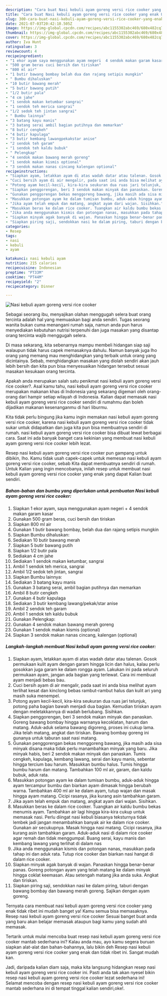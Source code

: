 ```yaml
---
description: "Cara buat Nasi kebuli ayam goreng versi rice cooker yang enak Untuk Jualan"
title: "Cara buat Nasi kebuli ayam goreng versi rice cooker yang enak Untuk Jualan"
slug: 300-cara-buat-nasi-kebuli-ayam-goreng-versi-rice-cooker-yang-enak-untuk-jualan
date: 2021-07-03T20:42:10.505Z
image: https://img-global.cpcdn.com/recipes/abc1155302abc469/680x482cq70/nasi-kebuli-ayam-goreng-versi-rice-cooker-foto-resep-utama.jpg
thumbnail: https://img-global.cpcdn.com/recipes/abc1155302abc469/680x482cq70/nasi-kebuli-ayam-goreng-versi-rice-cooker-foto-resep-utama.jpg
cover: https://img-global.cpcdn.com/recipes/abc1155302abc469/680x482cq70/nasi-kebuli-ayam-goreng-versi-rice-cooker-foto-resep-utama.jpg
author: Iva Hunt
ratingvalue: 3
reviewcount: 4
recipeingredient:
- "1 ekor ayam saya menggunakan ayam negeri  4 sendok makan garam kasar"
- "500 gram beras cuci bersih dan tiriskan"
- "800 ml air"
- "1 butir bawang bombay belah dua dan rajang setipis mungkin"
- " Bumbu dihaluskan"
- "10 butir bawang merah"
- "5 butir bawang putih"
- "1/2 butir pala"
- "4 cm jahe"
- "1 sendok makan ketumbar sangrai"
- "1 sendok teh merica sangrai"
- "1/2 sedok teh jintan sangrai"
- " Bumbu lainnya"
- "3 batang kayu manis"
- "3 batang serai ambil bagian putihnya dan memarkan"
- "8 butir cengkeh"
- "4 butir kapulaga"
- "3 butir kembang lawangpekakstar anise"
- "2 sendok teh garam"
- "1 sendok teh kaldu bubuk"
- " Pelengkap"
- "4 sendok makan bawang merah goreng"
- "1 sendok makan kismis optional"
- "3 sendok makan nanas cincang kalengan optional"
recipeinstructions:
- "Siapkan ayam, letakkan ayam di atas wadah datar atau talenan. Gosok permukaan kulit ayam dengan garam hingga licin dan halus, kalau perlu gosokkan juga garam ke dalam rongga ayam. Lakukan ini pada seluruh permukaan ayam, jangan ada bagian yang terlewat. Cara ini membuat ayam menjadi bebas bau."
- "Cuci bersih ayam di air mengalir, pada saat ini anda bisa melihat ayam terlihat kesat dan kinclong bebas rambut-rambut halus dan kulit ari yang masih suka menempel."
- "Potong ayam kecil-kecil, kira-kira seukuran dua ruas jari telunjuk, potong paha bagian bawah menjadi dua bagian. Kemudian tiriskan ayam dengan meletakkannya di wadah berlubang. Sisihkan."
- "Siapkan penggorengan, beri 3 sendok makan minyak dan panaskan. Goreng bawang bombay hingga warnanya kecoklatan, harum dan matang. Aduk-aduk selama bawang digoreng, proses ini cukup lama. Jika telah matang, angkat dan tiriskan. Bawang bombay goreng ini gunanya untuk taburan saat nasi matang."
- "Gunakan penggorengan bekas menggoreng bawang, jika masih ada sisa minyak disana maka tidak perlu manambahkan minyak yang baru. Jika minyak habis, beri 2 sendok makan minyak dan panaskan. Tumis cengkeh, kapulaga, kembang lawang, serai dan kayu manis, sebentar hingga tercium bau harum. Masukkan bumbu halus. Tumis hingga bumbu harum dan matang. Tambahkan 100 ml air, garam, dan kaldu bubuk, aduk rata."
- "Masukkan potongan ayam ke dalam tumisan bumbu, aduk-aduk hingga ayam tercampur bumbu dan biarkan ayam dimasak hingga berubah warna. Tambahkan 400 ml air ke dalam ayam, tutup wajan dan masak hingga ayam matang. Cicipi rasanya, jika kurang asin tambahkan garam."
- "Jika ayam telah empuk dan matang, angkat ayam dari wajan. Sisihkan."
- "Masukkan beras ke dalam rice cooker. Tuangkan air kaldu bumbu bekas menumis ayam. Tambahkan air lagi hingga kira-kira cukup untuk memasak nasi. Perlu diingat nasi kebuli biasanya teksturnya tidak lembek jadi jangan menambahkan banyak air ke dalam rice cooker. Gunakan air secukupnya. Masak hingga nasi matang. Cicipi rasanya, jika kurang asin tambahkan garam. Aduk-aduk nasi di dalam rice cooker agar remah dan tidak menggumpal. Buang serai, kayu manis dan kembang lawang yang terlihat di dalam nas"
- "Jika anda menggunakan kismis dan potongan nanas, masukkan pada tahap ini dan aduk rata. Tutup rice cooker dan biarkan nasi hangat di dalam rice cooker."
- "Siapkan minyak agak banyak di wajan. Panaskan hingga benar-benar panas. Goreng potongan ayam yang telah matang ke dalam minyak hingga coklat keemasan. Atau setengah matang jika anda suka. Angkat dan tiriskan."
- "Siapkan piring saji, sendokkan nasi ke dalam piring, taburi dengan bawang bombay dan bawang merah goreng. Sajikan dengan ayam goreng."
categories:
- Resep
tags:
- nasi
- kebuli
- ayam

katakunci: nasi kebuli ayam 
nutrition: 215 calories
recipecuisine: Indonesian
preptime: "PT33M"
cooktime: "PT44M"
recipeyield: "2"
recipecategory: Dinner

---
```



![Nasi kebuli ayam goreng versi rice cooker](https://img-global.cpcdn.com/recipes/abc1155302abc469/680x482cq70/nasi-kebuli-ayam-goreng-versi-rice-cooker-foto-resep-utama.jpg)

Sebagai seorang ibu, menyajikan olahan menggugah selera buat orang tercinta adalah hal yang memuaskan bagi anda sendiri. Tugas seorang  wanita bukan cuma menangani rumah saja, namun anda pun harus menyediakan kebutuhan nutrisi terpenuhi dan juga masakan yang disantap orang tercinta wajib menggugah selera.

Di masa  sekarang, kita sebenarnya mampu membeli hidangan siap saji walaupun tidak harus capek memasaknya dahulu. Namun banyak juga lho orang yang memang mau menghidangkan yang terbaik untuk orang yang dicintainya. Sebab, menghidangkan masakan yang diolah sendiri akan jauh lebih bersih dan kita pun bisa menyesuaikan hidangan tersebut sesuai masakan kesukaan orang tercinta. 



Apakah anda merupakan salah satu penikmat nasi kebuli ayam goreng versi rice cooker?. Asal kamu tahu, nasi kebuli ayam goreng versi rice cooker merupakan makanan khas di Indonesia yang sekarang digemari oleh orang-orang dari hampir setiap wilayah di Indonesia. Kalian dapat memasak nasi kebuli ayam goreng versi rice cooker sendiri di rumahmu dan boleh dijadikan makanan kesenanganmu di hari liburmu.

Kita tidak perlu bingung jika kamu ingin memakan nasi kebuli ayam goreng versi rice cooker, karena nasi kebuli ayam goreng versi rice cooker tidak sukar untuk didapatkan dan juga kita pun bisa membuatnya sendiri di rumah. nasi kebuli ayam goreng versi rice cooker bisa dibuat lewat berbagai cara. Saat ini ada banyak banget cara kekinian yang membuat nasi kebuli ayam goreng versi rice cooker lebih lezat.

Resep nasi kebuli ayam goreng versi rice cooker pun gampang untuk dibikin, lho. Kamu tidak usah capek-capek untuk memesan nasi kebuli ayam goreng versi rice cooker, sebab Kita dapat membuatnya sendiri di rumah. Untuk Kalian yang ingin mencobanya, inilah resep untuk membuat nasi kebuli ayam goreng versi rice cooker yang enak yang dapat Kalian buat sendiri.

<!--inarticleads1-->

##### Bahan-bahan dan bumbu yang diperlukan untuk pembuatan Nasi kebuli ayam goreng versi rice cooker:

1. Siapkan 1 ekor ayam, saya menggunakan ayam negeri + 4 sendok makan garam kasar
1. Gunakan 500 gram beras, cuci bersih dan tiriskan
1. Siapkan 800 ml air
1. Gunakan 1 butir bawang bombay, belah dua dan rajang setipis mungkin
1. Siapkan  Bumbu dihaluskan:
1. Sediakan 10 butir bawang merah
1. Siapkan 5 butir bawang putih
1. Siapkan 1/2 butir pala
1. Sediakan 4 cm jahe
1. Sediakan 1 sendok makan ketumbar, sangrai
1. Ambil 1 sendok teh merica, sangrai
1. Ambil 1/2 sedok teh jintan, sangrai
1. Siapkan  Bumbu lainnya:
1. Sediakan 3 batang kayu manis
1. Gunakan 3 batang serai, ambil bagian putihnya dan memarkan
1. Ambil 8 butir cengkeh
1. Gunakan 4 butir kapulaga
1. Sediakan 3 butir kembang lawang/pekak/star anise
1. Ambil 2 sendok teh garam
1. Ambil 1 sendok teh kaldu bubuk
1. Gunakan  Pelengkap:
1. Gunakan 4 sendok makan bawang merah goreng
1. Gunakan 1 sendok makan kismis (optional)
1. Siapkan 3 sendok makan nanas cincang, kalengan (optional)




<!--inarticleads2-->

##### Langkah-langkah membuat Nasi kebuli ayam goreng versi rice cooker:

1. Siapkan ayam, letakkan ayam di atas wadah datar atau talenan. Gosok permukaan kulit ayam dengan garam hingga licin dan halus, kalau perlu gosokkan juga garam ke dalam rongga ayam. Lakukan ini pada seluruh permukaan ayam, jangan ada bagian yang terlewat. Cara ini membuat ayam menjadi bebas bau.
1. Cuci bersih ayam di air mengalir, pada saat ini anda bisa melihat ayam terlihat kesat dan kinclong bebas rambut-rambut halus dan kulit ari yang masih suka menempel.
1. Potong ayam kecil-kecil, kira-kira seukuran dua ruas jari telunjuk, potong paha bagian bawah menjadi dua bagian. Kemudian tiriskan ayam dengan meletakkannya di wadah berlubang. Sisihkan.
1. Siapkan penggorengan, beri 3 sendok makan minyak dan panaskan. Goreng bawang bombay hingga warnanya kecoklatan, harum dan matang. Aduk-aduk selama bawang digoreng, proses ini cukup lama. Jika telah matang, angkat dan tiriskan. Bawang bombay goreng ini gunanya untuk taburan saat nasi matang.
1. Gunakan penggorengan bekas menggoreng bawang, jika masih ada sisa minyak disana maka tidak perlu manambahkan minyak yang baru. Jika minyak habis, beri 2 sendok makan minyak dan panaskan. Tumis cengkeh, kapulaga, kembang lawang, serai dan kayu manis, sebentar hingga tercium bau harum. Masukkan bumbu halus. Tumis hingga bumbu harum dan matang. Tambahkan 100 ml air, garam, dan kaldu bubuk, aduk rata.
1. Masukkan potongan ayam ke dalam tumisan bumbu, aduk-aduk hingga ayam tercampur bumbu dan biarkan ayam dimasak hingga berubah warna. Tambahkan 400 ml air ke dalam ayam, tutup wajan dan masak hingga ayam matang. Cicipi rasanya, jika kurang asin tambahkan garam.
1. Jika ayam telah empuk dan matang, angkat ayam dari wajan. Sisihkan.
1. Masukkan beras ke dalam rice cooker. Tuangkan air kaldu bumbu bekas menumis ayam. Tambahkan air lagi hingga kira-kira cukup untuk memasak nasi. Perlu diingat nasi kebuli biasanya teksturnya tidak lembek jadi jangan menambahkan banyak air ke dalam rice cooker. Gunakan air secukupnya. Masak hingga nasi matang. Cicipi rasanya, jika kurang asin tambahkan garam. Aduk-aduk nasi di dalam rice cooker agar remah dan tidak menggumpal. Buang serai, kayu manis dan kembang lawang yang terlihat di dalam nas
1. Jika anda menggunakan kismis dan potongan nanas, masukkan pada tahap ini dan aduk rata. Tutup rice cooker dan biarkan nasi hangat di dalam rice cooker.
1. Siapkan minyak agak banyak di wajan. Panaskan hingga benar-benar panas. Goreng potongan ayam yang telah matang ke dalam minyak hingga coklat keemasan. Atau setengah matang jika anda suka. Angkat dan tiriskan.
1. Siapkan piring saji, sendokkan nasi ke dalam piring, taburi dengan bawang bombay dan bawang merah goreng. Sajikan dengan ayam goreng.




Ternyata cara membuat nasi kebuli ayam goreng versi rice cooker yang enak tidak ribet ini mudah banget ya! Kamu semua bisa memasaknya. Resep nasi kebuli ayam goreng versi rice cooker Sesuai banget buat anda yang baru akan belajar memasak ataupun bagi kamu yang sudah ahli memasak.

Tertarik untuk mulai mencoba buat resep nasi kebuli ayam goreng versi rice cooker mantab sederhana ini? Kalau anda mau, ayo kamu segera buruan siapkan alat-alat dan bahan-bahannya, lalu bikin deh Resep nasi kebuli ayam goreng versi rice cooker yang enak dan tidak ribet ini. Sangat mudah kan. 

Jadi, daripada kalian diam saja, maka kita langsung hidangkan resep nasi kebuli ayam goreng versi rice cooker ini. Pasti anda tak akan nyesel bikin resep nasi kebuli ayam goreng versi rice cooker lezat sederhana ini! Selamat mencoba dengan resep nasi kebuli ayam goreng versi rice cooker mantab sederhana ini di tempat tinggal kalian sendiri,oke!.

